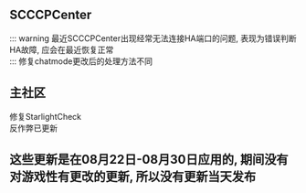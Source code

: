 ## SCCCPCenter
::: warning
最近SCCCPCenter出现经常无法连接HA端口的问题, 表现为错误判断HA故障, 应会在最近恢复正常  
:::
修复chatmode更改后的处理方法不同  
## 主社区
修复StarlightCheck  
反作弊已更新  

## 这些更新是在08月22日-08月30日应用的, 期间没有对游戏性有更改的更新, 所以没有更新当天发布
